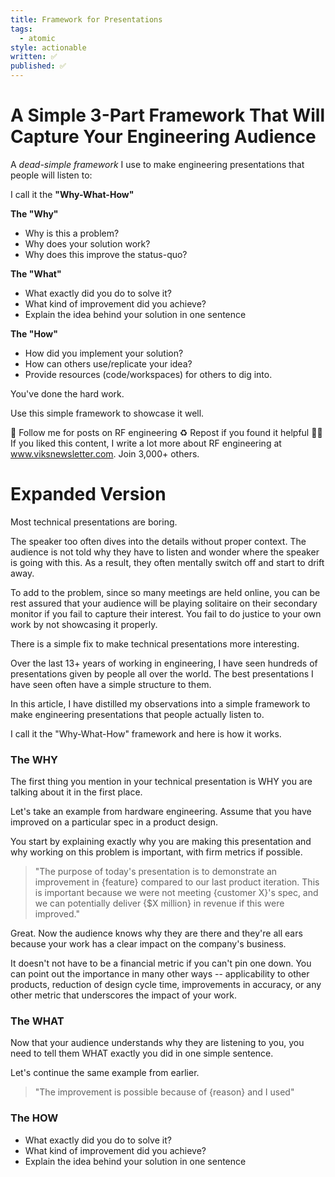 ```yaml
---
title: Framework for Presentations
tags:
  - atomic
style: actionable
written: ✅
published: ✅
---
```

# A Simple 3-Part Framework That Will Capture Your Engineering Audience

A *dead-simple framework* I use to make engineering presentations that people will listen to: 

I call it the **"Why-What-How"**

**The "Why"**
- Why is this a problem?
- Why does your solution work?
- Why does this improve the status-quo?

**The "What"**
- What exactly did you do to solve it?
- What kind of improvement did you achieve?
- Explain the idea behind your solution in one sentence

**The "How"**
- How did you implement your solution?
- How can others use/replicate your idea?
- Provide resources (code/workspaces) for others to dig into.

You've done the hard work.

Use this simple framework to showcase it well.


🔔 Follow me for posts on RF engineering
♻️ Repost if you found it helpful
✍🏼 If you liked this content, I write a lot more about RF engineering at www.viksnewsletter.com. Join 3,000+ others.

# Expanded Version

Most technical presentations are boring. 

The speaker too often dives into the details without proper context. The audience is not told why they have to listen and wonder where the speaker is going with this. As a result, they often mentally switch off and start to drift away.

To add to the problem, since so many meetings are held online, you can be rest assured that your audience will be playing solitaire on their secondary monitor if you fail to capture their interest. You fail to do justice to your own work by not showcasing it properly.

There is a simple fix to make technical presentations more interesting.

Over the last 13+ years of working in engineering, I have seen hundreds of presentations given by people all over the world. The best presentations I have seen often have a simple structure to them.

In this article, I have distilled my observations into a simple framework to make engineering presentations that people actually listen to.

I call it the "Why-What-How" framework and here is how it works.
### The WHY

The first thing you mention in your technical presentation is WHY you are talking about it in the first place.

Let's take an example from hardware engineering. Assume that you have improved on a particular spec in a product design. 

You start by explaining exactly why you are making this presentation and why working on this problem is important, with firm metrics if possible.

> "The purpose of today's presentation is to demonstrate an improvement in {feature} compared to our last product iteration. This is important because we were not meeting {customer X}'s spec, and we can potentially deliver {$X million} in revenue if this were improved."

Great. Now the audience knows why they are there and they're all ears because your work has a clear impact on the company's business. 

It doesn't not have to be a financial metric if you can't pin one down. You can point out the importance in many other ways -- applicability to other products, reduction of design cycle time, improvements in accuracy, or any other metric that underscores the impact of your work.

### The WHAT

Now that your audience understands why they are listening to you, you need to tell them WHAT exactly you did in one simple sentence.

Let's continue the same example from earlier.

> "The improvement is possible because of {reason} and I used"


### The HOW

- What exactly did you do to solve it?
- What kind of improvement did you achieve?
- Explain the idea behind your solution in one sentence


